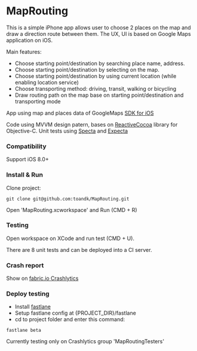 MapRouting
================
This is a simple iPhone app allows user to choose 2 places on the map and draw a direction route between them. The UX, UI is based on Google Maps application on iOS.

Main features:

- Choose starting point/destination by searching place name, address.  
- Choose starting point/destination by selecting on the map.
- Choose starting point/destination by using current location (while enabling location service)
- Choose transporting method: driving, transit, walking or bicycling
- Draw routing path on the map base on starting point/destination and transporting mode


App using map and places data of GoogleMaps [SDK for iOS](https://developers.google.com/maps/documentation/ios-sdk/)

Code using MVVM design patern, bases on [ReactiveCocoa](https://github.com/ReactiveCocoa/ReactiveCocoa) library for Objective-C. Unit tests using [Specta](https://github.com/specta/specta) and [Expecta](https://github.com/specta/expecta)

### Compatibility
Support iOS 8.0+

### Install & Run
Clone project: 

```
git clone git@github.com:toandk/MapRouting.git
```
Open 'MapRouting.xcworkspace' and Run (CMD + R)

### Testing
Open workspace on XCode and run test (CMD + U).

There are 8 unit tests and can be deployed into a CI server.

### Crash report
Show on [fabric.io Crashlytics](https://fabric.io/tttt3/ios/apps/toandk.maprouting/issues?build=all&event_type=all&time=last-seven-days)

### Deploy testing
- Install [fastlane](https://github.com/fastlane/fastlane)
- Setup fastlane config at {PROJECT_DIR}/fastlane
- cd to project folder and enter this command:

```
fastlane beta
```
Currently testing only on Crashlytics group 'MapRoutingTesters'


